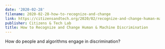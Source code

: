 ```yaml
---
date: '2020-02-28'
filename: 2020-02-28-how-to-recognize-and-change
link: https://citizensandtech.org/2020/02/recognize-and-change-human-machine-discrimination/
publisher: Citizens & Tech Lab
title: How to Recognize and Change Human & Machine Discrimination
---
```


How do people and algorithms engage in discrimination?